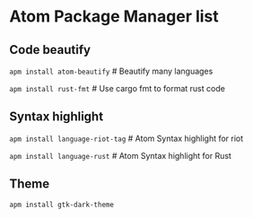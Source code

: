 # Atom Package Manager list

## Code beautify

`apm install atom-beautify` # Beautify many languages

`apm install rust-fmt` # Use cargo fmt to format rust code

## Syntax highlight

`apm install language-riot-tag` # Atom Syntax highlight for riot

`apm install language-rust` # Atom Syntax highlight for Rust 

## Theme

`apm install gtk-dark-theme`
